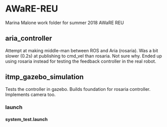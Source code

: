 # AWaRE-REU
Marina Malone work folder for summer 2018 AWaRE REU

## aria_controller
Attempt at making middle-man between ROS and Aria (rosaria). Was a bit slower (0.2s) at publishing to cmd_vel than rosaria. Not sure why. Ended up using rosaria instead for testing the feedback controller in the real robot.

## itmp_gazebo_simulation
Tests the controller in gazebo. Builds foundation for rosaria controller. Implements camera too.
### launch
#### system_test.launch
